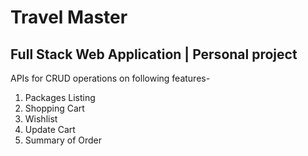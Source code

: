 # Travel Master

## Full Stack Web Application | Personal project

APIs for CRUD operations on following features-
1. Packages Listing
2. Shopping Cart
3. Wishlist 
4. Update Cart
5. Summary of Order 

 
